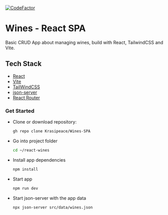 [![CodeFactor](https://www.codefactor.io/repository/github/krasipeace/wines-spa/badge)](https://www.codefactor.io/repository/github/krasipeace/wines-spa)

# Wines - React SPA

Basic CRUD App about managing wines, build with React, TailwindCSS and Vite.

## Tech Stack

- [React](https://react.dev/)
- [Vite](https://vitejs.dev/)
- [TailWindCSS](https://tailwindcss.com/docs/guides/vite)
- [json-server](https://www.npmjs.com/package/json-server?activeTab=readme)
- [React Router](https://reactrouter.com/en/main)


### Get Started

- Clone or download repository:
	```bash
	gh repo clone Krasipeace/Wines-SPA
 	```
- Go into project folder
	```bash
	cd ~/react-wines
 	```
- Install app dependencies
	```bash
	npm install
 	```
- Start app
	```bash 
	npm run dev
 	```
- Start json-server with the app data
	```bash
	npx json-server src/data/wines.json
	```
